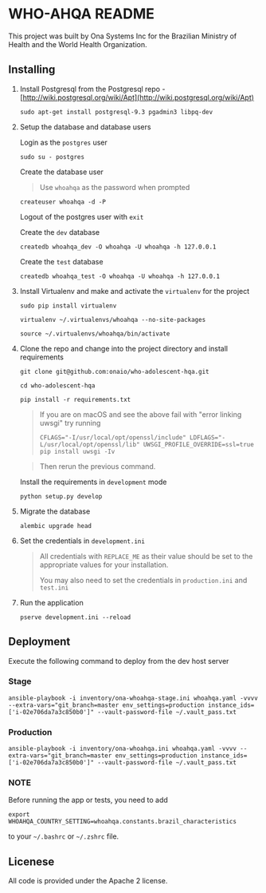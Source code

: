 # WHO-AHQA README

This project was built by Ona Systems Inc for the Brazilian Ministry of Health and the World Health Organization.

## Installing

1. Install Postgresql from the Postgresql repo - [http://wiki.postgresql.org/wiki/Apt](http://wiki.postgresql.org/wiki/Apt)

    ```
    sudo apt-get install postgresql-9.3 pgadmin3 libpq-dev
    ```

2. Setup the database and database users

    Login as the `postgres` user

    ```
    sudo su - postgres
    ```

    Create the database user

    > Use `whoahqa` as the password when prompted

    ```
    createuser whoahqa -d -P
    ```

    Logout of the postgres user with `exit`

    Create the `dev` database

    ```
    createdb whoahqa_dev -O whoahqa -U whoahqa -h 127.0.0.1
    ```

    Create the `test` database

    ```
    createdb whoahqa_test -O whoahqa -U whoahqa -h 127.0.0.1
    ```

3. Install Virtualenv and make and activate the `virtualenv` for the project

    ```
    sudo pip install virtualenv
    ```

    ```
    virtualenv ~/.virtualenvs/whoahqa --no-site-packages
    ```

    ```
    source ~/.virtualenvs/whoahqa/bin/activate
    ```

4. Clone the repo and change into the project directory and install requirements

    ```
    git clone git@github.com:onaio/who-adolescent-hqa.git
    ```
    ```
    cd who-adolescent-hqa
    ```
    ```
    pip install -r requirements.txt
    ```

    > If you are on macOS and see the above fail with "error linking uwsgi" try running
    >
    > ```
    > CFLAGS="-I/usr/local/opt/openssl/include" LDFLAGS="-L/usr/local/opt/openssl/lib" UWSGI_PROFILE_OVERRIDE=ssl=true pip install uwsgi -Iv
    > ```

    > Then rerun the previous command.

    Install the requirements in `development` mode

    ```
    python setup.py develop
    ```

5. Migrate the database

    ```
    alembic upgrade head
    ```

6. Set the credentials in `development.ini`

   > All credentials with `REPLACE_ME` as their value should be set to the appropriate values for your installation.
   >
   > You may also need to set the credentials in `production.ini` and `test.ini`

7. Run the application

    ```
    pserve development.ini --reload
    ```

## Deployment

Execute the following command to deploy from the dev host server

### Stage

```
ansible-playbook -i inventory/ona-whoahqa-stage.ini whoahqa.yaml -vvvv --extra-vars="git_branch=master env_settings=production instance_ids=['i-02e706da7a3c850b0']" --vault-password-file ~/.vault_pass.txt
```

### Production

```
ansible-playbook -i inventory/ona-whoahqa.ini whoahqa.yaml -vvvv --extra-vars="git_branch=master env_settings=production instance_ids=['i-02e706da7a3c850b0']" --vault-password-file ~/.vault_pass.txt
```

### NOTE

Before running the app or tests, you need to add

```
export WHOAHQA_COUNTRY_SETTING=whoahqa.constants.brazil_characteristics
```
to your `~/.bashrc` or `~/.zshrc` file.

## Licenese

All code is provided under the Apache 2 license.
